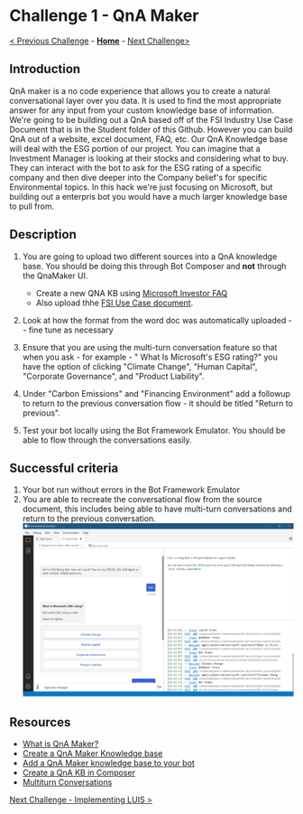 # Challenge 1 - QnA Maker
[< Previous Challenge](./Challenge0-Setup.md) - **[Home](./readme.md)** - [Next Challenge>](./Challenge2-LUIS.md)
## Introduction
QnA maker is a no code experience that allows you to create a natural conversational layer over you data. It is used to find the most appropriate answer for any input from your custom knowledge base of information. We're going to be building out a QnA based off of the FSI Industry Use Case Document that is in the Student folder of this Github. However you can build QnA out of a website, excel document, FAQ, etc. Our QnA Knowledge base will deal with the ESG portion of our project. You can imagine that a Investment Manager is looking at their stocks and considering what to buy. They can interact with the bot to ask for the ESG rating of a specific company and then dive deeper into  the Company belief's for specific Environmental topics. In this hack we're just focusing on Microsoft, but building out a enterpris bot you would have a much larger knowledge base to pull from.


## Description
1. You are going to upload two different sources into a QnA knowledge base. You should be doing this through Bot Composer and **not** through the QnaMaker UI. 

	- Create a new QNA KB using [Microsoft Investor FAQ](https://www.microsoft.com/en-us/Investor/FAQ.aspx)
	- Also upload thhe  [FSI Use Case document](./Resources/T20-FSI-ESG-BOT-ACS-IndustryUseCase.docx). 
	
2. Look at how the format from the word doc was automatically uploaded -- fine tune as necessary
3. Ensure that you are using the multi-turn conversation feature so that when you ask - for example - " What Is Microsoft's ESG rating?" you have the option of clicking "Climate Change", "Human Capital", "Corporate Governance", and "Product Liability".
4. Under "Carbon Emissions" and "Financing Environment" add a followup to return to the previous conversation flow - it should be titled "Return to previous".
5. Test your bot locally using the Bot Framework Emulator. You should be able to flow through the conversations easily.



## Successful criteria
1. Your bot run without errors in the Bot Framework Emulator
2. You are able to recreate the conversational flow from the source document, this includes being able to have multi-turn conversations and return to the previous conversation.
![Sample](./Images/Ch1-1.JPG)


	
## Resources
- [What is QnA Maker?](https://docs.microsoft.com/en-us/azure/cognitive-services/qnamaker/overview/overview)
- [Create a QnA Maker Knowledge base](https://docs.microsoft.com/en-us/composer/how-to-create-qna-kb)
-  [Add a QnA Maker knowledge base to your bot](https://docs.microsoft.com/en-us/composer/how-to-add-qna-to-bot#:~:text=Composer%20allows%20you%20to%20build%20bots%20that%20contain,a%20bot%20using%20QnA%20Maker%20and%20LUIS%20intents.)
- [Create a QnA KB in Composer](https://docs.microsoft.com/en-us/composer/how-to-create-qna-kb)
- [Multiturn Conversations](https://docs.microsoft.com/en-us/azure/cognitive-services/QnAMaker/how-to/multiturn-conversation)



[Next Challenge - Implementing LUIS >](./Challenge2-LUIS.md)
